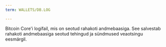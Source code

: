```yaml
---
term: WALLETS/DB.LOG

---
```

Bitcoin Core'i logifail, mis on seotud rahakoti andmebaasiga. See salvestab rahakoti andmebaasiga seotud tehingud ja sündmused veaotsingu eesmärgil.